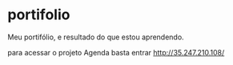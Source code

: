 # portifolio
Meu portifólio, e resultado do que estou aprendendo.

para acessar o projeto Agenda basta entrar http://35.247.210.108/

